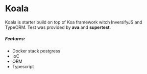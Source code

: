 # Koala
Koala is starter build on top of Koa framework witch InversifyJS and TypeORM.
Test was provided by **ava** and **supertest**.

##### Features:
- Docker stack postgress 
- IoC
- ORM
- Typescript 
